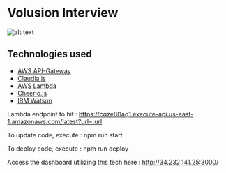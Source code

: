 

# Volusion Interview

![alt text](http://ivanjov.com/content/images/2017/01/1-SzOPXTf_YQNtFejG0e4HPg.png)

## Technologies used

- [AWS API-Gateway](https://aws.amazon.com/api-gateway/)
- [Claudia.js](https://claudiajs.com/)
- [AWS Lambda](https://aws.amazon.com/lambda/)
- [Cheerio.js](https://www.npmjs.com/package/cheerio)
- [IBM Watson](https://www.ibm.com/watson/)

Lambda endpoint to hit : https://cqze8l1aq1.execute-api.us-east-1.amazonaws.com/latest?url=:url

To update code, execute : npm run start

To deploy code, execute : npm run deploy

Access the dashboard utilizing this tech here : http://34.232.141.25:3000/

